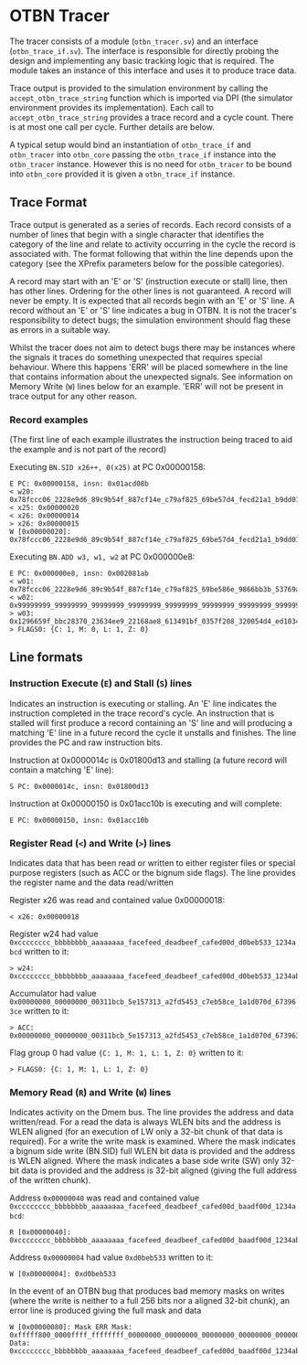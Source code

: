 # OTBN Tracer

The tracer consists of a module (`otbn_tracer.sv`) and an interface
(`otbn_trace_if.sv`). The interface is responsible for directly probing the
design and implementing any basic tracking logic that is required. The module
takes an instance of this interface and uses it to produce trace data.

Trace output is provided to the simulation environment by calling the
`accept_otbn_trace_string` function which is imported via DPI (the simulator
environment provides its implementation). Each call to
`accept_otbn_trace_string` provides a trace record and a cycle count. There is
at most one call per cycle. Further details are below.

A typical setup would bind an instantiation of `otbn_trace_if` and
`otbn_tracer` into `otbn_core` passing the `otbn_trace_if` instance into the
`otbn_tracer` instance. However this is no need for `otbn_tracer` to be bound
into `otbn_core` provided it is given a `otbn_trace_if` instance.

## Trace Format

Trace output is generated as a series of records. Each record consists of a
number of lines that begin with a single character that identifies the category
of the line and relate to activity occurring in the cycle the record is
associated with.  The format following that within the line depends upon the
category (see the XPrefix parameters below for the possible categories).

A record may start with an 'E' or 'S' (instruction execute or stall) line, then
has other lines.  Ordering for the other lines is not guaranteed. A record will
never be empty. It is expected that all records begin with an 'E' or 'S' line. A
record without an 'E' or 'S' line indicates a bug in OTBN. It is not the
tracer's responsibility to detect bugs; the simulation environment should flag
these as errors in a suitable way.

Whilst the tracer does not aim to detect bugs there may be instances where the
signals it traces do something unexpected that requires special behaviour. Where
this happens 'ERR' will be placed somewhere in the line that contains
information about the unexpected signals. See information on Memory Write (`W`)
lines below for an example. 'ERR' will not be present in trace output for any
other reason.

### Record examples
(The first line of each example illustrates the instruction being traced to aid the example and
is not part of the record)

Executing `BN.SID x26++, 0(x25)` at PC 0x00000158:
```
E PC: 0x00000158, insn: 0x01acd08b
< w20: 0x78fccc06_2228e9d6_89c9b54f_887cf14e_c79af825_69be57d4_fecd21a1_b9dd0141
< x25: 0x00000020
< x26: 0x00000014
> x26: 0x00000015
W [0x00000020]: 0x78fccc06_2228e9d6_89c9b54f_887cf14e_c79af825_69be57d4_fecd21a1_b9dd0141
```

Executing `BN.ADD w3, w1, w2` at PC 0x000000e8:
```
E PC: 0x000000e8, insn: 0x002081ab
< w01: 0x78fccc06_2228e9d6_89c9b54f_887cf14e_c79af825_69be586e_9866bb3b_53769ada
< w02: 0x99999999_99999999_99999999_99999999_99999999_99999999_99999999_99999999
> w03: 0x1296659f_bbc28370_23634ee9_22168ae8_613491bf_0357f208_320054d4_ed103473
> FLAGS0: {C: 1, M: 0, L: 1, Z: 0}
```

## Line formats

### Instruction Execute (`E`) and Stall (`S`) lines

Indicates an instruction is executing or stalling. An 'E' line indicates the
instruction completed in the trace record's cycle. An instruction that is
stalled will first produce a record containing an 'S' line and will producing a
matching 'E' line in a future record the cycle it unstalls and finishes. The
line provides the PC and raw instruction bits. 

Instruction at 0x0000014c is 0x01800d13 and stalling (a future record will
contain a matching 'E' line):
```
S PC: 0x0000014c, insn: 0x01800d13
```

Instruction at 0x00000150 is 0x01acc10b is executing and will complete:
```
E PC: 0x00000150, insn: 0x01acc10b
```

### Register Read (`<`) and Write (`>`) lines

Indicates data that has been read or written to either register files or special
purpose registers (such as ACC or the bignum side flags).  The line provides the
register name and the data read/written

Register x26 was read and contained value 0x00000018:
```
< x26: 0x00000018
```

Register w24 had value
`0xcccccccc_bbbbbbbb_aaaaaaaa_facefeed_deadbeef_cafed00d_d0beb533_1234abcd` 
written to it:
```
> w24: 0xcccccccc_bbbbbbbb_aaaaaaaa_facefeed_deadbeef_cafed00d_d0beb533_1234abcd
```

Accumulator had value
`0x00000000_00000000_00311bcb_5e157313_a2fd5453_c7eb58ce_1a1d070d_673963ce`
written to it:
```
> ACC: 0x00000000_00000000_00311bcb_5e157313_a2fd5453_c7eb58ce_1a1d070d_673963ce
```

Flag group 0 had value `{C: 1, M: 1, L: 1, Z: 0}` written to it:
```
> FLAGS0: {C: 1, M: 1, L: 1, Z: 0}
```

### Memory Read (`R`) and Write (`W`) lines

Indicates activity on the Dmem bus. The line provides the address and data
written/read. For a read the data is always WLEN bits and the address is WLEN
aligned (for an execution of LW only a 32-bit chunk of that data is required).
For a write the write mask is examined. Where the mask indicates a bignum side
write (BN.SID) full WLEN bit data is provided and the address is WLEN aligned.
Where the mask indicates a base side write (SW) only 32-bit data is provided and
the address is 32-bit aligned (giving the full address of the written chunk).

Address `0x00000040` was read and contained value
`0xcccccccc_bbbbbbbb_aaaaaaaa_facefeed_deadbeef_cafed00d_baadf00d_1234abcd`:
```
R [0x00000040]: 0xcccccccc_bbbbbbbb_aaaaaaaa_facefeed_deadbeef_cafed00d_baadf00d_1234abcd
```

Address `0x00000004` had value `0xd0beb533` written to it:
```
W [0x00000004]: 0xd0beb533
```

In the event of an OTBN bug that produces bad memory masks on writes (where the
write is neither to a full 256 bits nor a aligned 32-bit chunk), an error line
is produced giving the full mask and data
```
W [0x00000080]: Mask ERR Mask: 0xfffff800_0000ffff_ffffffff_00000000_00000000_00000000_00000000_00000000 Data: 0xcccccccc_bbbbbbbb_aaaaaaaa_facefeed_deadbeef_cafed00d_baadf00d_1234abcd
```
